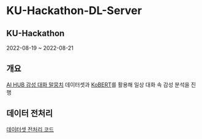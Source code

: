 # KU-Hackathon-DL-Server
## KU-Hackathon
2022-08-19 ~ 2022-08-21

## 개요
[AI HUB 감성 대화 말뭉치](https://aihub.or.kr/aihubdata/data/view.do?currMenu=115&topMenu=100&aihubDataSe=realm&dataSetSn=86) 데이터셋과 [KoBERT](https://github.com/SKTBrain/KoBERT)를 활용해 일상 대화 속 감성 분석을 진행

## 데이터 전처리
[데이터셋 전처리 코드](https://github.com/cricky04/KU-Hackathon-DL-Server)

